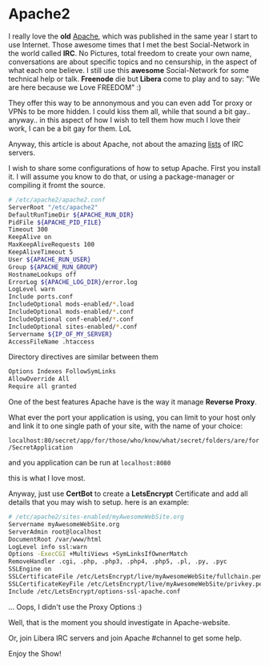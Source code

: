 # Apache2

I really love the **old** [Apache](https://httpd.apache.org/), which was published in the same year I start to use Internet. Those awesome times that I met the best Social-Network in the world called **IRC**. No Pictures, total freedom to create your own name, conversations are about specific topics and no censurship, in the aspect of what each one believe. I still use this **awesome** Social-Network for some technical help or talk. **Freenode** die but **Libera** come to play and to say: "We are here because we Love FREEDOM" :) 

They offer this way to be annonymous and you can even add Tor proxy or VPNs to be more hidden. I could kiss them all, while that sound a bit gay.. anyway.. in this aspect of how I wish to tell them how much I love their work, I can be a bit gay for them. LoL 

Anyway, this article is about Apache, not about the amazing [lists](https://github.com/davisonio/awesome-irc) of IRC servers. 

I wish to share some configurations of how to setup Apache. First you install it. I will assume you know to do that, or using a package-manager or compiling it fromt the source. 

```bash
# /etc/apache2/apache2.conf 
ServerRoot "/etc/apache2"
DefaultRunTimeDir ${APACHE_RUN_DIR}
PidFile ${APACHE_PID_FILE}
Timeout 300
KeepAlive on 
MaxKeepAliveRequests 100 
KeepAliveTimeout 5 
User ${APACHE_RUN_USER}
Group ${APACHE_RUN_GROUP}
HostnameLookups off 
ErrorLog ${APACHE_LOG_DIR}/error.log 
LogLevel warn 
Include ports.conf 
IncludeOptional mods-enabled/*.load 
IncludeOptional mods-enabled/*.conf 
IncludeOptional conf-enabled/*.conf
IncludeOptional sites-enabled/*.conf 
Servername ${IP_OF_MY_SERVER} 
AccessFileName .htaccess
```

Directory directives are similar between them

```bash 
Options Indexes FollowSymLinks
AllowOverride All 
Require all granted
```

One of the best features Apache have is the way it manage **Reverse Proxy**. 

What ever the port your application is using, you can limit to your host only and link it to one single path of your site, with the name of your choice: 

`localhost:80/secret/app/for/those/who/know/what/secret/folders/are/for/SecretApplication` 

and you application can be run at `localhost:8080` 

this is what I love most. 

Anyway, just use **CertBot** to create a **LetsEncrypt** Certificate and add all details that you may wish to setup. here is an example: 

```bash 
# /etc/apache2/sites-enabled/myAwesomeWebSite.org 
Servername myAwesomeWebSite.org 
ServerAdmin root@localhost 
DocumentRoot /var/www/html 
LogLevel info ssl:warn 
Options -ExecCGI +MultiViews +SymLinksIfOwnerMatch
RemoveHandler .cgi, .php, .php3, .php4, .php5, .pl, .py, .pyc 
SSLEngine on 
SSLCertificateFile /etc/LetsEncrypt/live/myAwesomeWebSite/fullchain.pem 
SSLCertificateKeyFile /etc/LetsEncrypt/live/myAwesomeWebSite/privkey.pem 
Include /etc/LetsEncrypt/options-ssl-apache.conf 
```

... Oops, I didn't use the Proxy Options :) 

Well, that is the moment you should investigate in Apache-website. 

Or, join Libera IRC servers and join Apache #channel to get some help. 

Enjoy the Show! 

